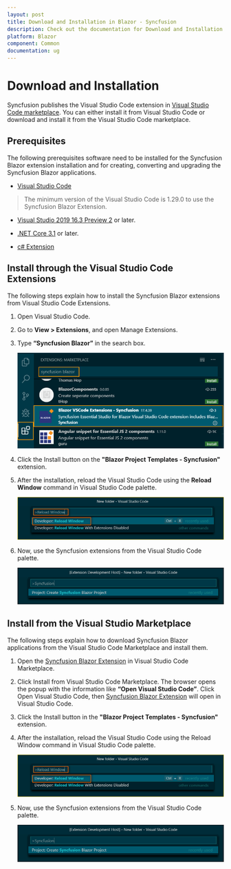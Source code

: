 ```yaml
---
layout: post
title: Download and Installation in Blazor - Syncfusion
description: Check out the documentation for Download and Installation in Blazor
platform: Blazor
component: Common
documentation: ug
---
```


# Download and Installation

Syncfusion publishes the Visual Studio Code extension in [Visual Studio Code marketplace](https://marketplace.visualstudio.com/items?itemName=SyncfusionInc.Blazor-Extension). You can either install it from Visual Studio Code or download and install it from the Visual Studio Code marketplace.

## Prerequisites

The following prerequisites software need to be installed for the Syncfusion Blazor extension installation and for creating, converting and upgrading the Syncfusion Blazor applications.

* [Visual Studio Code](https://code.visualstudio.com/download)

 > The minimum version of the Visual Studio Code is 1.29.0 to use the Syncfusion Blazor Extension.

* [Visual Studio 2019 16.3 Preview 2](https://visualstudio.microsoft.com/vs/) or later.

* [.NET Core 3.1](https://dotnet.microsoft.com/download/dotnet-core/3.1) or later.

* [c# Extension](https://marketplace.visualstudio.com/items?itemName=ms-vscode.csharp)

## Install through the Visual Studio Code Extensions

The following steps explain how to install the Syncfusion Blazor extensions from Visual Studio Code Extensions.

1. Open Visual Studio Code.

2. Go to **View > Extensions**, and open Manage Extensions.

3. Type **“Syncfusion Blazor”** in the search box.

     ![Extension](../images/Extension.png)

4. Click the Install button on the **"Blazor Project Templates - Syncfusion"** extension.

5. After the installation, reload the Visual Studio Code using the **Reload Window** command in Visual Studio Code palette.

     ![Reload-Window](../images/Reload-Window.png)

6. Now, use the Syncfusion extensions from the Visual Studio Code palette.

     ![CreateProjectPalette](../images/CreateProjectPalette.png)

## Install from the Visual Studio Marketplace

The following steps explain how to download Syncfusion Blazor applications from the Visual Studio Code Marketplace and install them.

1. Open the [Syncfusion Blazor Extension](https://marketplace.visualstudio.com/items?itemName=SyncfusionInc.Blazor-VSCode-Extensions) in Visual Studio Code Marketplace.

2. Click Install from Visual Studio Code Marketplace. The browser opens the popup with the information like **“Open Visual Studio Code”**. Click Open Visual Studio Code, then [Syncfusion Blazor Extension](https://marketplace.visualstudio.com/items?itemName=SyncfusionInc.Blazor-VSCode-Extensions) will open in Visual Studio Code.

3. Click the Install button in the **"Blazor Project Templates - Syncfusion"** extension.

4. After the installation, reload the Visual Studio Code using the Reload Window command in Visual Studio Code palette.

     ![Reload-Window](../images/Reload-Window.png)

5. Now, use the Syncfusion extensions from the Visual Studio Code palette.

     ![CreateProjectPalette](../images/CreateProjectPalette.png)